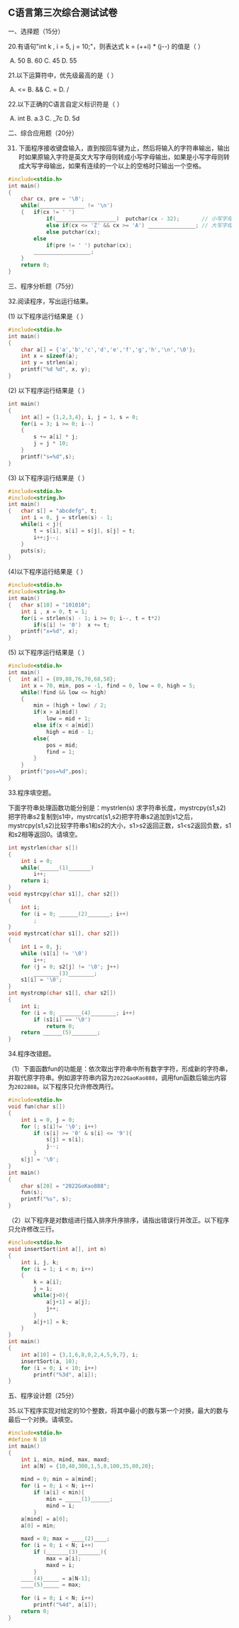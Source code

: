 ## C语言第三次综合测试试卷

一、选择题（15分）

20.有语句"int k , i = 5, j = 10;"，则表达式 k = (++i) * (j--) 的值是（        ）

​        A. 50                 B. 60               C. 45                D. 55

21.以下运算符中，优先级最高的是（        ）

​        A. <=                 B. &&             C. =                  D. /

22.以下正确的C语言自定义标识符是（        ）

​        A. int                  B. a.3              C. _7c               D. 5d

二、综合应用题（20分）

31. 下面程序接收键盘输入，直到按回车键为止，然后将输入的字符串输出，输出时如果原输入字符是英文大写字母则转成小写字母输出，如果是小写字母则转成大写字母输出，如果有连续的一个以上的空格时只输出一个空格。

```c
#include<stdio.h>
int main()
{   
    char cx, pre = '\0';
    while(______________ != '\n')
    {   if(cx != ' ')
            if(___________________)  putchar(cx - 32);       // 小写字母转大写输出
            else if(cx <= 'Z' && cx >= 'A') _______________; // 大写字母转小写输出
            else putchar(cx);
        else
            if(pre != ' ') putchar(cx);
        __________________;
    }
    return 0;
}
```

三、程序分析题（75分）

32.阅读程序，写出运行结果。

(1)  以下程序运行结果是（            ）

```c
#include<stdio.h>
int main()
{
    char a[] = {'a','b','c','d','e','f','g','h','\n','\0'};
    int x = sizeof(a);
    int y = strlen(a);
    printf("%d %d", x, y);
}
```

(2)  以下程序运行结果是（            ）

```c
int main()
{
    int a[] = {1,2,3,4}, i, j = 1, s = 0;
    for(i = 3; i >= 0; i--)
    {
        s += a[i] * j;
        j = j * 10;
    }
    printf("s=%d",s);
}
```

(3) 以下程序运行结果是（            ）

```c
#include<stdio.h>
#include<string.h>
int main()
{   char s[] = "abcdefg", t;
    int i = 0, j = strlen(s) - 1;
    while(i < j){
        t = s[i], s[i] = s[j], s[j] = t;
        i++;j--;
    }
    puts(s);
}
```

(4)以下程序运行结果是（            ）

```c
#include<stdio.h>
#include<string.h>
int main()
{   char s[10] = "101010";
    int i , x = 0, t = 1;
    for(i = strlen(s) - 1; i >= 0; i--, t = t*2)
        if(s[i] != '0')  x += t;
    printf("x=%d", x);
}
```

(5) 以下程序运行结果是（            ）

```c
#include<stdio.h>
int main()
{   int a[] = {89,88,76,70,68,58};
    int x = 70, min, pos = -1, find = 0, low = 0, high = 5;
    while(!find && low <= high)
    {
        min = (high + low) / 2;
        if(x > a[mid])
            low = mid + 1;
        else if(x < a[mid])
            high = mid - 1;
        else{
            pos = mid;
            find = 1;
        }
    }
    printf("pos=%d",pos);
}
```

33.程序填空题。

下面字符串处理函数功能分别是：mystrlen(s) 求字符串长度，mystrcpy(s1,s2)把字符串s2复制到s1中，mystrcat(s1,s2)把字符串s2追加到s1之后，mystrcpy(s1,s2)比较字符串s1和s2的大小，s1>s2返回正数，s1<s2返回负数，s1和s2相等返回0。请填空。

```c
int mystrlen(char s[])
{
    int i = 0;
    while(______(1)_______)
        i++;
    return i;
}
void mystrcpy(char s1[], char s2[])
{
    int i;
    for (i = 0; ______(2)_______; i++)
        ;
}
void mystrcat(char s1[], char s2[])
{
    int i = 0, j;
    while (s1[i] != '\0')
        i++;
    for (j = 0; s2[j] != '\0'; j++)
        ________(3)________;
    s1[i] = '\0';
}
int mystrcmp(char s1[], char s2[])
{
    int i;
    for (i = 0; _______(4)________; i++)
        if (s1[i] == '\0')
            return 0;
    return ______(5)________;
}
```

34.程序改错题。

（1）下面函数fun的功能是：依次取出字符串中所有数字字符，形成新的字符串，并取代原字符串。例如源字符串内容为`2022GaoKao888`，调用fun函数后输出内容为`2022888`。以下程序只允许修改两行。

```c
#include<stdio.h>
void fun(char s[])
{
    int i = 0, j = 0;
    for (; s[i]!= '\0'; i++)
        if (s[i] >= '0' & s[i] <= '9'){
            s[j] = s[i];
            j--;
        }
    s[j] = '\0';
}
int main()
{
    char s[20] = "2022GoKao888";
    fun(s);
    printf("%s", s);
}
```

（2）以下程序是对数组进行插入排序升序排序，请指出错误行并改正。以下程序只允许修改三行。

```c
#include<stdio.h>
void insertSort(int a[], int n)
{
    int i, j, k;
    for (i = 1; i < n; i++)
    {
        k = a[i];
        j = i;
        while(j>0){
            a[j+1] = a[j];
            j++;
        }
        a[j+1] = k;
    }
}
int main()
{
    int a[10] = {3,1,6,8,0,2,4,5,9,7}, i;
    insertSort(a, 10);
    for (i = 0; i < 10; i++)
        printf("%3d", a[i]);
}
```

五、程序设计题（25分）

35.以下程序实现对给定的10个整数，将其中最小的数与第一个对换，最大的数与最后一个对换。请填空。

```c
#include<stdio.h>
#define N 10
int main()
{
    int i, min, mind, max, maxd;
    int a[N] = {10,40,300,1,5,8,100,35,80,20};
    
    mind = 0; min = a[mind];
    for (i = 0; i < N; i++)
        if (a[i] < min){
            min = _____(1)______;
            mind = i;
        }
    a[mind] = a[0];
    a[0] = min;
    
    maxd = 0; max = ____(2)____;
    for (i = 0; i < N; i++)
        if (_______(3)_______){
            max = a[i];
            maxd = i;
        }
    ____(4)_____ = a[N-1];
    ____(5)_____ = max;
    
    for (i = 0; i < N; i++)
        printf("%4d", a[i]);
    return 0;
}
```

